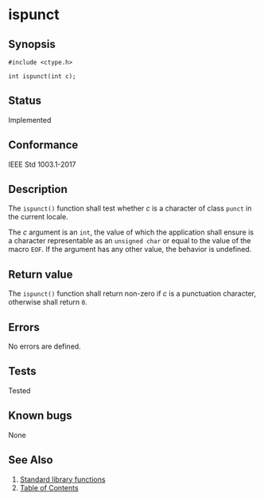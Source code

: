 # ispunct

## Synopsis

`#include <ctype.h>`

`int ispunct(int c);`

## Status

Implemented

## Conformance

IEEE Std 1003.1-2017

## Description

The `ispunct()` function shall test whether _c_ is a character of class `punct` in the current locale.

The _c_ argument is an `int`, the value of which the application shall ensure is a character representable as an
`unsigned char` or equal to the value of the macro `EOF`. If the argument has any other value, the behavior is
undefined.

## Return value

The `ispunct()` function shall return non-zero if _c_ is a punctuation character, otherwise shall return `0`.

## Errors

No errors are defined.

## Tests

Tested

## Known bugs

None

## See Also

1. [Standard library functions](../README.md)
2. [Table of Contents](../../../README.md)
